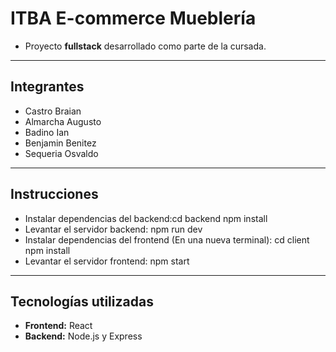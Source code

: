 # ITBA E-commerce Mueblería

  - Proyecto **fullstack** desarrollado como parte de la cursada.

---

## Integrantes
- Castro Braian
- Almarcha Augusto
- Badino Ian
- Benjamin Benitez
- Sequeria Osvaldo

---

## Instrucciones
  - Instalar dependencias del backend:cd backend npm install
  - Levantar el servidor backend: npm run dev
  - Instalar dependencias del frontend (En una nueva terminal): cd client npm install
  - Levantar el servidor frontend: npm start
  
---

## Tecnologías utilizadas
- **Frontend:** React
- **Backend:** Node.js y Express